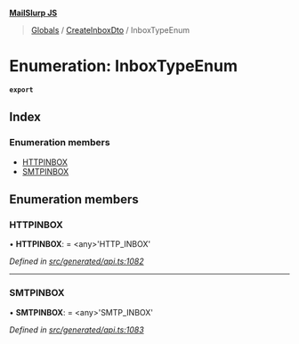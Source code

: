 **[MailSlurp JS](../README.md)**

> [Globals](../README.md) / [CreateInboxDto](../modules/createinboxdto.md) / InboxTypeEnum

# Enumeration: InboxTypeEnum

**`export`** 

## Index

### Enumeration members

* [HTTPINBOX](createinboxdto.inboxtypeenum.md#httpinbox)
* [SMTPINBOX](createinboxdto.inboxtypeenum.md#smtpinbox)

## Enumeration members

### HTTPINBOX

•  **HTTPINBOX**:  = \<any>'HTTP\_INBOX'

*Defined in [src/generated/api.ts:1082](https://github.com/mailslurp/mailslurp-client/blob/c5e5f20/src/generated/api.ts#L1082)*

___

### SMTPINBOX

•  **SMTPINBOX**:  = \<any>'SMTP\_INBOX'

*Defined in [src/generated/api.ts:1083](https://github.com/mailslurp/mailslurp-client/blob/c5e5f20/src/generated/api.ts#L1083)*
